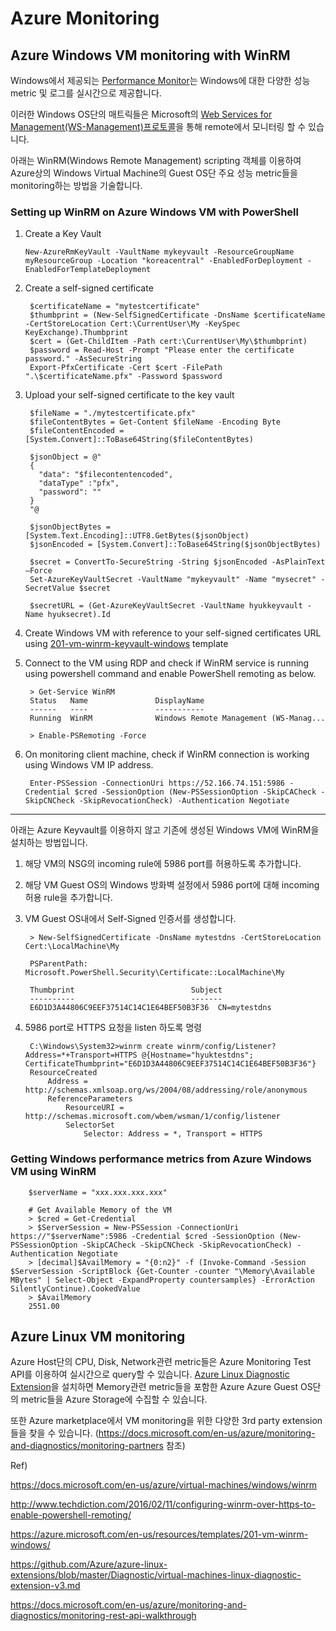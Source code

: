 # Azure Monitoring

## Azure Windows VM monitoring with WinRM
Windows에서 제공되는 [Performance Monitor]는 Windows에 대한 다양한 성능 metric 및 로그를 실시간으로 제공합니다.

이러한 Windows OS단의 매트릭들은 Microsoft의 [Web Services for Management(WS-Management)프로토콜]을 통해 remote에서 모니터링 할 수 있습니다.

아래는 WinRM(Windows Remote Management) scripting 객체를 이용하여 Azure상의 Windows Virtual Machine의 Guest OS단 주요 성능 metric들을 monitoring하는 방법을 기술합니다.

### Setting up WinRM on Azure Windows VM with PowerShell

1. Create a Key Vault 

       New-AzureRmKeyVault -VaultName mykeyvault -ResourceGroupName myResourceGroup -Location "koreacentral" -EnabledForDeployment -EnabledForTemplateDeployment

2. Create a self-signed certificate 

        $certificateName = "mytestcertificate"
        $thumbprint = (New-SelfSignedCertificate -DnsName $certificateName -CertStoreLocation Cert:\CurrentUser\My -KeySpec KeyExchange).Thumbprint
        $cert = (Get-ChildItem -Path cert:\CurrentUser\My\$thumbprint)
        $password = Read-Host -Prompt "Please enter the certificate password." -AsSecureString
        Export-PfxCertificate -Cert $cert -FilePath ".\$certificateName.pfx" -Password $password

3. Upload your self-signed certificate to the key vault 

        $fileName = "./mytestcertificate.pfx"
        $fileContentBytes = Get-Content $fileName -Encoding Byte
        $fileContentEncoded = [System.Convert]::ToBase64String($fileContentBytes)

        $jsonObject = @"
        {
          "data": "$filecontentencoded",
          "dataType" :"pfx",
          "password": ""
        }
        "@

        $jsonObjectBytes = [System.Text.Encoding]::UTF8.GetBytes($jsonObject)
        $jsonEncoded = [System.Convert]::ToBase64String($jsonObjectBytes)

        $secret = ConvertTo-SecureString -String $jsonEncoded -AsPlainText –Force
        Set-AzureKeyVaultSecret -VaultName "mykeyvault" -Name "mysecret" -SecretValue $secret

        $secretURL = (Get-AzureKeyVaultSecret -VaultName hyukkeyvault -Name hyuksecret).Id

4. Create Windows VM with reference to your self-signed certificates URL using [201-vm-winrm-keyvault-windows] template

5. Connect to the VM using RDP and check if WinRM service is running using powershell command and enable PowerShell remoting as below.

        > Get-Service WinRM
        Status   Name               DisplayName
        ------   ----               -----------
        Running  WinRM              Windows Remote Management (WS-Manag...

        > Enable-PSRemoting -Force

6. On monitoring client machine, check if WinRM connection is working using Windows VM IP address.

        Enter-PSSession -ConnectionUri https://52.166.74.151:5986 -Credential $cred -SessionOption (New-PSSessionOption -SkipCACheck -SkipCNCheck -SkipRevocationCheck) -Authentication Negotiate


-----------------------------------------------
아래는 Azure Keyvault를 이용하지 않고 기존에 생성된 Windows VM에 WinRM을 설치하는 방법입니다.

1. 해당 VM의 NSG의 incoming rule에 5986 port를 허용하도록 추가합니다.

2. 해당 VM Guest OS의 Windows 방화벽 설정에서 5986 port에 대해 incoming 허용 rule을 추가합니다.

3. VM Guest OS내에서 Self-Signed 인증서를 생성합니다.

        > New-SelfSignedCertificate -DnsName mytestdns -CertStoreLocation Cert:\LocalMachine\My

        PSParentPath: Microsoft.PowerShell.Security\Certificate::LocalMachine\My

        Thumbprint                          Subject
        ----------                          -------
        E6D1D3A44806C9EEF37514C14C1E64BEF50B3F36  CN=mytestdns

4. 5986 port로 HTTPS 요청을 listen 하도록 명령

        C:\Windows\System32>winrm create winrm/config/Listener?Address=*+Transport=HTTPS @{Hostname="hyuktestdns"; CertificateThumbprint="E6D1D3A44806C9EEF37514C14C1E64BEF50B3F36"}
        ResourceCreated
            Address = http://schemas.xmlsoap.org/ws/2004/08/addressing/role/anonymous
            ReferenceParameters
                ResourceURI = http://schemas.microsoft.com/wbem/wsman/1/config/listener
                SelectorSet
                    Selector: Address = *, Transport = HTTPS


### Getting Windows performance metrics from Azure Windows VM using WinRM

        $serverName = "xxx.xxx.xxx.xxx"

        # Get Available Memory of the VM
        > $cred = Get-Credential
        > $ServerSession = New-PSSession -ConnectionUri https://"$serverName":5986 -Credential $cred -SessionOption (New-PSSessionOption -SkipCACheck -SkipCNCheck -SkipRevocationCheck) -Authentication Negotiate
        > [decimal]$AvailMemory = "{0:n2}" -f (Invoke-Command -Session $ServerSession -ScriptBlock {Get-Counter -counter "\Memory\Available MBytes" | Select-Object -ExpandProperty countersamples} -ErrorAction SilentlyContinue).CookedValue
        > $AvailMemory
        2551.00

## Azure Linux VM monitoring

Azure Host단의 CPU, Disk, Network관련 metric들은 Azure Monitoring Test API를 이용하여 실시간으로 query할 수 있습니다. [Azure Linux Diagnostic Extension]을 설치하면 Memory관련 metric들을 포함한 Azure Azure Guest OS단의 metric들을 Azure Storage에 수집할 수 있습니다.

또한 Azure marketplace에서 VM monitoring을 위한 다양한 3rd party extension들을 찾을 수 있습니다. (https://docs.microsoft.com/en-us/azure/monitoring-and-diagnostics/monitoring-partners 참조)


Ref)

https://docs.microsoft.com/en-us/azure/virtual-machines/windows/winrm

http://www.techdiction.com/2016/02/11/configuring-winrm-over-https-to-enable-powershell-remoting/

https://azure.microsoft.com/en-us/resources/templates/201-vm-winrm-windows/

https://github.com/Azure/azure-linux-extensions/blob/master/Diagnostic/virtual-machines-linux-diagnostic-extension-v3.md

https://docs.microsoft.com/en-us/azure/monitoring-and-diagnostics/monitoring-rest-api-walkthrough


[Performance Monitor]: https://docs.microsoft.com/en-us/previous-versions/windows/it-pro/windows-server-2008-R2-and-2008/cc749115%28v%3dws.10%29
[Web Services for Management(WS-Management)프로토콜]: https://msdn.microsoft.com/ko-kr/library/aa384426(v=vs.85).aspx
[201-vm-winrm-keyvault-windows]: https://azure.microsoft.com/documentation/templates/201-vm-winrm-keyvault-windows
[Azure Linux Diagnostic Extension]: https://docs.microsoft.com/en-us/azure/virtual-machines/linux/diagnostic-extension
